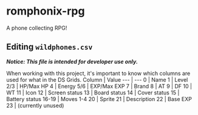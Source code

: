 # romphonix-rpg

A phone collecting RPG!

## Editing `wildphones.csv`
***Notice: This file is intended for developer use only.***

When working with this project, it's important to know which columns are used for what in the DS Grids.
Column | Value
--- | ---
0 | Name
1 | Level
2/3 | HP/Max HP
4 | Energy
5/6 | EXP/Max EXP
7 | Brand
8 | AT
9 | DF
10 | WT
11 | Icon
12 | Screen status
13 | Board status
14 | Cover status
15 | Battery status
16-19 | Moves 1-4
20 | Sprite
21 | Description
22 | Base EXP
23 | (currently unused)
